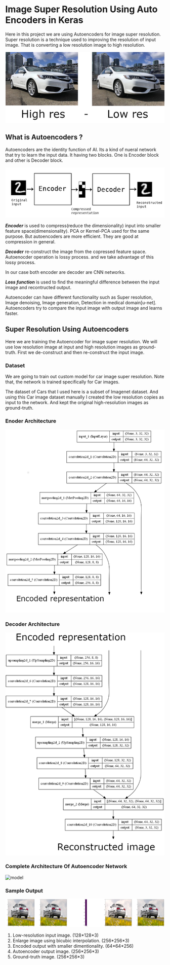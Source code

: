 # Image Super Resolution Using Auto Encoders in Keras

Here in this project we are using Autoencoders for image super resolution. Super resolution is a technique used to improving the resolution of input image. That is converting a low resolution image to high resolution.

![HR_LR](images/high_res_v_low_res.jpg)

## What is Autoencoders ?

Autoencoders are the identity function of AI. Its a kind of nueral network that try to learn the input data. It having two blocks. One is Encoder block and other is Decoder block.

![autoencoder](images/autoencoder.jpg)

***Encoder*** is used to compress(reduce the dimensionality) input into smaller feature space(dimensionality). PCA or Kernel-PCA used for the same purpose. But autoencoders are more efficient. They are good at compression in general.

***Decoder*** re-construct the image from the copressed feature space. Autoenocder operation is lossy process. and we take advantage of this lossy process.

In our case both encoder are decoder are CNN networks.

***Loss function*** is used to find the meaningful difference between the input image and recontructed output.



Autoencoder can have different functionality such as Super resolution, Image denoising, Image generation, Detection in medical domain[u-net]. Autoencoders try to compare the input image with output image and learns faster.

## Super Resolution Using Autoencoders

 Here we are training the Autoencoder for image super resolution. We will use low resolution image at input and high resolution images as ground-truth. First we de-construct and then re-construct the input image.



### Dataset

We are going to train out custom model for car image super resolution. Note that, the network is trained specifically for Car images.

The dataset of Cars that I used here is a subset of Imagenet dataset. And using this Car image dataset manually  I created the low resolution copies as input to the network. And kept the original high-resolution images as ground-truth.



### Enoder Architecture

![Encoder](images/encoder.png)

### Decoder Architecture

![decoder](images/decoder.png)

### Complete Architecture Of Autoencoder Network

![model](images/complete_autoencoder.png)

### Sample Output

![sample](images/sample_out.png)

1. Low-resolution input image. (128\*128\*3)
2. Enlarge image using bicubic interpolation. (256\*256\*3)
3. Encoded output with smaller dimentionality. (64\*64\*256)
4. Autoencoder output image. (256\*256\*3)
5. Ground-truth image. (256\*256\*3)